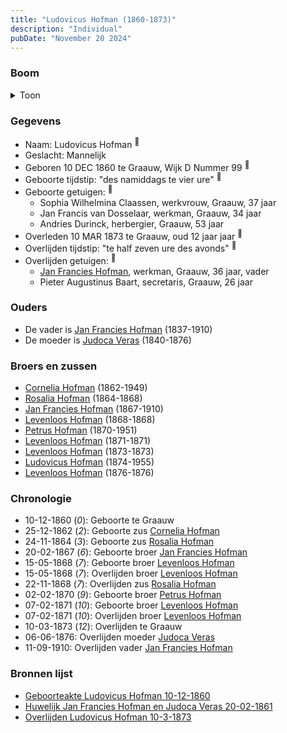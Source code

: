 ```yaml
---
title: "Ludovicus Hofman (1860-1873)"
description: "Individual"
pubDate: "November 20 2024"
---
```


### Boom
<details><summary>Toon</summary>

![test](https://www.plantuml.com/plantuml/svg/ZPBRQW8n48RlynI3NlHAs3KUMX7nqDssqXRfwLQooQZ1R299jYBYkpUUfONYLSBC_yzycKdNUMPzaIlYvb8lc6KvP8pFfzOKMWoCCXQyPTg556fFPb8WS6cvmlqTyuLVGOvvXjRjGywZHUDN2oGNLRbYpi6Q043VM87sOoRvNADpxNREfEvqW98D8JSmshLoPEye3Pc6D21mYGuUpIHdkWJCmLCKHRGEK4veMa_xeVHw8b693RHR6SjMuynuhx3LWVWMXhtNSD0cF5Z6YkM5rCqBfSPCYp6tnhdC1AIj9uRtP0JnNHmTFPiJKI4CP_25bhapIZEWfFs49lHVb5fqDKC3XfzRx6RZ3qAxjKGXf9u6MJM2DEa7NIFUqQI19gPGLd8wyojKoYm3qOOS1bQf71JaW7qE79mX45BL6YN7Ti_XnT-I5xyN43HmMjyLYuZWFXbiIQyVGl2yzDwsKw3dAP0kQX5-xGy0)
</details>

### Gegevens
- Naam: Ludovicus Hofman <sup><a href="../s00409/" style="text-decoration:none" title="Geboorteakte Ludovicus Hofman 10-12-1860">:link:</a></sup>
- Geslacht: Mannelijk
- Geboren 10 DEC 1860 te Graauw, Wijk D Nummer 99 <sup><a href="../s00409/" style="text-decoration:none" title="Geboorteakte Ludovicus Hofman 10-12-1860">:link:</a></sup>
- Geboorte tijdstip: "des namiddags te vier ure" <sup><a href="../s00409/" style="text-decoration:none" title="Geboorteakte Ludovicus Hofman 10-12-1860">:link:</a></sup>
- Geboorte getuigen: <sup><a href="../s00409/" style="text-decoration:none" title="Geboorteakte Ludovicus Hofman 10-12-1860">:link:</a></sup>
  - Sophia Wilhelmina Claassen, werkvrouw, Graauw, 37 jaar
  - Jan Francis van Dosselaar, werkman, Graauw, 34 jaar
  - Andries Durinck, herbergier, Graauw, 53 jaar
- Overleden 10 MAR 1873 te Graauw, oud 12 jaar jaar <sup><a href="../s00418/" style="text-decoration:none" title="Overlijden Ludovicus Hofman 10-3-1873">:link:</a></sup>
- Overlijden tijdstip: "te half zeven ure des avonds" <sup><a href="../s00418/" style="text-decoration:none" title="Overlijden Ludovicus Hofman 10-3-1873">:link:</a></sup>
- Overlijden getuigen: <sup><a href="../s00418/" style="text-decoration:none" title="Overlijden Ludovicus Hofman 10-3-1873">:link:</a></sup>
  - [Jan Francies Hofman](../i00035/), werkman, Graauw, 36 jaar, vader
  - Pieter Augustinus Baart, secretaris, Graauw, 26 jaar

### Ouders
- De vader is [Jan Francies Hofman](../i00035/) (1837-1910)
- De moeder is [Judoca Veras](../i00037/) (1840-1876)

### Broers en zussen
- [Cornelia Hofman](../i00244/) (1862-1949)
- [Rosalia Hofman](../i00245/) (1864-1868)
- [Jan Francies Hofman](../i00246/) (1867-1910)
- [Levenloos Hofman](../i00247/) (1868-1868)
- [Petrus Hofman](../i00248/) (1870-1951)
- [Levenloos Hofman](../i00249/) (1871-1871)
- [Levenloos Hofman](../i00250/) (1873-1873)
- [Ludovicus Hofman](../i00251/) (1874-1955)
- [Levenloos Hofman](../i00252/) (1876-1876)

### Chronologie
- 10-12-1860 (<i>0</i>): Geboorte te Graauw
- 25-12-1862 (<i>2</i>): Geboorte zus [Cornelia Hofman](../i00244/)
- 24-11-1864 (<i>3</i>): Geboorte zus [Rosalia Hofman](../i00245/)
- 20-02-1867 (<i>6</i>): Geboorte broer [Jan Francies Hofman](../i00246/)
- 15-05-1868 (<i>7</i>): Geboorte broer [Levenloos Hofman](../i00247/)
- 15-05-1868 (<i>7</i>): Overlijden broer [Levenloos Hofman](../i00247/)
- 22-11-1868 (<i>7</i>): Overlijden zus [Rosalia Hofman](../i00245/)
- 02-02-1870 (<i>9</i>): Geboorte broer [Petrus Hofman](../i00248/)
- 07-02-1871 (<i>10</i>): Geboorte broer [Levenloos Hofman](../i00249/)
- 07-02-1871 (<i>10</i>): Overlijden broer [Levenloos Hofman](../i00249/)
- 10-03-1873 (<i>12</i>): Overlijden te Graauw
- 06-06-1876: Overlijden moeder [Judoca Veras](../i00037/)
- 11-09-1910: Overlijden vader [Jan Francies Hofman](../i00035/)

### Bronnen lijst
- [Geboorteakte Ludovicus Hofman 10-12-1860](../s00409/)
- [Huwelijk Jan Francies Hofman en Judoca Veras 20-02-1861](../s00050/)
- [Overlijden Ludovicus Hofman 10-3-1873](../s00418/)